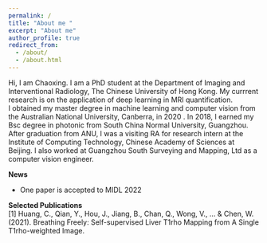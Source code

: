 ```yaml
---
permalink: /
title: "About me "
excerpt: "About me"
author_profile: true
redirect_from: 
  - /about/
  - /about.html
---
```


Hi, I am Chaoxing. I am a PhD student at the  Department of Imaging and Interventional Radiology, The Chinese University of Hong Kong. My currrent research is on the application of deep learning in MRI quantification.    
I obtained my master degree in machine learning and computer vision from the Australian National University, Canberra, in 2020 . In 2018, I earned my Bsc degree in photonic from South China Normal University, Guangzhou. After graduation from ANU,  I was a visiting RA for research intern at the Institute of Computing Technology, Chinese Academy of Sciences at Beijing.  I also worked at Guangzhou South Surveying and Mapping, Ltd as a computer vision engineer. 
  
    
      
        
          
            
            
  
 **News**  
   * One paper is accepted to MIDL 2022  
  
  
 **Selected Publications**  
 [1] Huang, C., Qian, Y., Hou, J., Jiang, B., Chan, Q., Wong, V., ... & Chen, W. (2021). Breathing Freely: Self-supervised Liver T1rho Mapping from A Single T1rho-weighted Image.  
